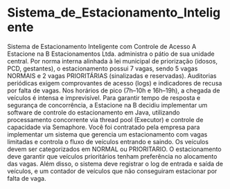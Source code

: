 # Sistema_de_Estacionamento_Inteligente

Sistema de Estacionamento Inteligente com Controle de Acesso 
A Estacione na B Estacionamentos Ltda. administra o pátio de sua unidade central. Por 
norma interna alinhada à lei municipal de priorização (idosos, PCD, gestantes), o 
estacionamento possui 7 vagas, sendo 5 vagas NORMAIS e 2 vagas PRIORITÁRIAS 
(sinalizadas e reservadas). Auditorias periódicas exigem comprovantes de acesso (logs) 
e indicadores de recusa por falta de vagas. 
Nos horários de pico (7h–10h e 16h–19h), a chegada de veículos é intensa e imprevisível. 
Para garantir tempo de resposta e segurança de concorrência, a Estacione na B decidiu 
implementar um software de controle do estacionamento em Java, utilizando 
processamento concorrente via thread pool (Executor) e controle de capacidade via 
Semaphore. 
Você foi contratado pela empresa para implementar um sistema que gerencia um 
estacionamento com vagas limitadas e controla o fluxo de veículos entrando e saindo. 
Os veículos devem ser categorizados em NORMAL ou PRIORITARIO. O estacionamento 
deve garantir que veículos prioritários tenham preferência no alocamento das vagas. 
Além disso, o sistema deve registrar o log de entrada e saída de veículos, e um contador 
de veículos que não conseguiram estacionar por falta de vaga. 